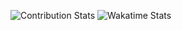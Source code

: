 ![Contribution Stats](https://github-readme-stats.vercel.app/api?username=kvaps&show_icons=true&include_all_commits=true&custom_title=GitHub+Stats) ![Wakatime Stats](https://github-readme-stats.vercel.app/api/wakatime?username=@kvaps)
